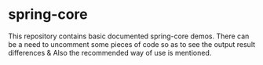 # spring-core
This repository contains basic documented spring-core demos. 
There can be a need to uncomment some pieces of code so as to see the output result differences &amp; 
Also the recommended way of use is mentioned.
